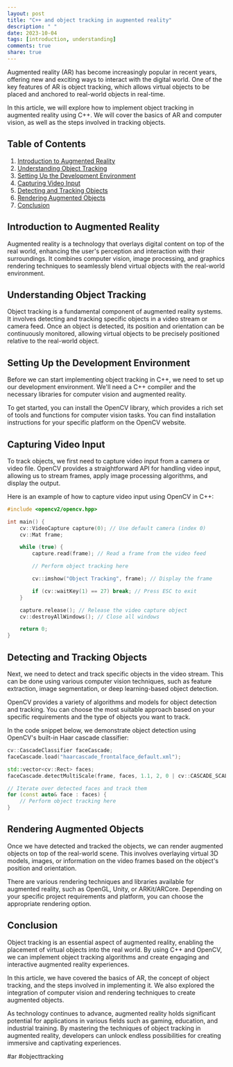 ```yaml
---
layout: post
title: "C++ and object tracking in augmented reality"
description: " "
date: 2023-10-04
tags: [introduction, understanding]
comments: true
share: true
---
```


Augmented reality (AR) has become increasingly popular in recent years, offering new and exciting ways to interact with the digital world. One of the key features of AR is object tracking, which allows virtual objects to be placed and anchored to real-world objects in real-time.

In this article, we will explore how to implement object tracking in augmented reality using C++. We will cover the basics of AR and computer vision, as well as the steps involved in tracking objects.

## Table of Contents

1. [Introduction to Augmented Reality](#introduction-to-augmented-reality)
2. [Understanding Object Tracking](#understanding-object-tracking)
3. [Setting Up the Development Environment](#setting-up-the-development-environment)
4. [Capturing Video Input](#capturing-video-input)
5. [Detecting and Tracking Objects](#detecting-and-tracking-objects)
6. [Rendering Augmented Objects](#rendering-augmented-objects)
7. [Conclusion](#conclusion)

## Introduction to Augmented Reality

Augmented reality is a technology that overlays digital content on top of the real world, enhancing the user's perception and interaction with their surroundings. It combines computer vision, image processing, and graphics rendering techniques to seamlessly blend virtual objects with the real-world environment.

## Understanding Object Tracking

Object tracking is a fundamental component of augmented reality systems. It involves detecting and tracking specific objects in a video stream or camera feed. Once an object is detected, its position and orientation can be continuously monitored, allowing virtual objects to be precisely positioned relative to the real-world object.

## Setting Up the Development Environment

Before we can start implementing object tracking in C++, we need to set up our development environment. We'll need a C++ compiler and the necessary libraries for computer vision and augmented reality.

To get started, you can install the OpenCV library, which provides a rich set of tools and functions for computer vision tasks. You can find installation instructions for your specific platform on the OpenCV website.

## Capturing Video Input

To track objects, we first need to capture video input from a camera or video file. OpenCV provides a straightforward API for handling video input, allowing us to stream frames, apply image processing algorithms, and display the output.

Here is an example of how to capture video input using OpenCV in C++:

```cpp
#include <opencv2/opencv.hpp>

int main() {
    cv::VideoCapture capture(0); // Use default camera (index 0)
    cv::Mat frame;

    while (true) {
        capture.read(frame); // Read a frame from the video feed

        // Perform object tracking here

        cv::imshow("Object Tracking", frame); // Display the frame

        if (cv::waitKey(1) == 27) break; // Press ESC to exit
    }

    capture.release(); // Release the video capture object
    cv::destroyAllWindows(); // Close all windows

    return 0;
}
```

## Detecting and Tracking Objects

Next, we need to detect and track specific objects in the video stream. This can be done using various computer vision techniques, such as feature extraction, image segmentation, or deep learning-based object detection.

OpenCV provides a variety of algorithms and models for object detection and tracking. You can choose the most suitable approach based on your specific requirements and the type of objects you want to track.

In the code snippet below, we demonstrate object detection using OpenCV's built-in Haar cascade classifier:

```cpp
cv::CascadeClassifier faceCascade;
faceCascade.load("haarcascade_frontalface_default.xml");

std::vector<cv::Rect> faces;
faceCascade.detectMultiScale(frame, faces, 1.1, 2, 0 | cv::CASCADE_SCALE_IMAGE, cv::Size(30, 30));

// Iterate over detected faces and track them
for (const auto& face : faces) {
    // Perform object tracking here
}
```

## Rendering Augmented Objects

Once we have detected and tracked the objects, we can render augmented objects on top of the real-world scene. This involves overlaying virtual 3D models, images, or information on the video frames based on the object's position and orientation.

There are various rendering techniques and libraries available for augmented reality, such as OpenGL, Unity, or ARKit/ARCore. Depending on your specific project requirements and platform, you can choose the appropriate rendering option.

## Conclusion

Object tracking is an essential aspect of augmented reality, enabling the placement of virtual objects into the real world. By using C++ and OpenCV, we can implement object tracking algorithms and create engaging and interactive augmented reality experiences.

In this article, we have covered the basics of AR, the concept of object tracking, and the steps involved in implementing it. We also explored the integration of computer vision and rendering techniques to create augmented objects.

As technology continues to advance, augmented reality holds significant potential for applications in various fields such as gaming, education, and industrial training. By mastering the techniques of object tracking in augmented reality, developers can unlock endless possibilities for creating immersive and captivating experiences.

#ar #objecttracking
